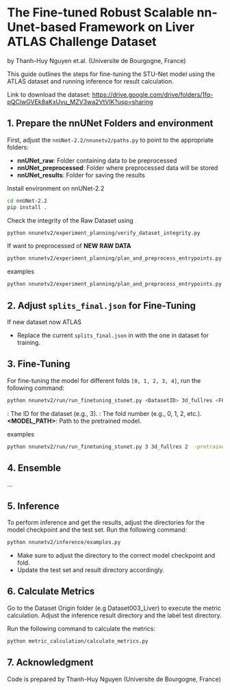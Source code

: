 # The Fine-tuned Robust Scalable nn-Unet-based Framework on Liver ATLAS Challenge Dataset
by Thanh-Huy Nguyen et.al. (Universite de Bourgogne, France)

This guide outlines the steps for fine-tuning the STU-Net model using the ATLAS dataset and running inference for result calculation.

Link to download the dataset: https://drive.google.com/drive/folders/1fq-pQClwGVEk8aKxUvu_MZV3wa2VtVlK?usp=sharing
## 1. Prepare the nnUNet Folders and environment

First, adjust the `nnUNet-2.2/nnunetv2/paths.py` to point to the appropriate folders:

- **nnUNet_raw**: Folder containing data to be preprocessed
- **nnUNet_preprocessed**: Folder where preprocessed data will be stored
- **nnUNet_results**: Folder for saving the results
  
 Install environment on nnUNet-2.2
```bash
cd nnUNet-2.2
pip install .
```
Check the integrity of the Raw Dataset using
```bash
python nnunetv2/experiment_planning/verify_dataset_integrity.py
```

If want to preprocessed of **NEW RAW DATA**

```bash
python nnunetv2/experiment_planning/plan_and_preprocess_entrypoints.py -c [3d_fullres,3d_lowres,...] -d <DATASET_ID>
```
examples
```bash
python nnunetv2/experiment_planning/plan_and_preprocess_entrypoints.py -c 3d_fullres -d 003
```

## 2. Adjust `splits_final.json` for Fine-Tuning

If new dataset now ATLAS
- Replace the current `splits_final.json` in with the one in dataset for training.

## 3. Fine-Tuning

For fine-tuning the model for different folds `[0, 1, 2, 3, 4]`, run the following command:

```bash
python nnunetv2/run/run_finetuning_stunet.py <DatasetID> 3d_fullres <FOLD> -pretrained_weights <MODEL_PATH> -tr STUNetTrainer_base_ft
```

**<DatasetID>**: The ID for the dataset (e.g., 3).
**<FOLD>**: The fold number (e.g., 0, 1, 2, etc.).
**<MODEL_PATH>**: Path to the pretrained model.

examples
```bash
python nnunetv2/run/run_finetuning_stunet.py 3 3d_fullres 2  -pretrained_weights '/mnt/c/Users/Quang Khai/Downloads/ATLAS/STU-Net/pretrained_models/small_ep4k.model' -tr STUNetTrainer_small_ft
```
## 4. Ensemble
...
## 5. Inference
To perform inference and get the results, adjust the directories for the model checkpoint and the test set. Run the following command:

```bash
python nnunetv2/inference/examples.py
```
- Make sure to adjust the directory to the correct model checkpoint and fold.
- Update the test set and result directory accordingly.
## 6. Calculate Metrics
Go to the Dataset Origin folder (e.g Dataset003_Liver) to execute the metric calculation. Adjust the inference result directory and the label test directory.

Run the following command to calculate the metrics:
```bash
python metric_calculation/calculate_metrics.py
```

## 7. Acknowledgment
Code is prepared by Thanh-Huy Nguyen (Universite de Bourgogne, France)

